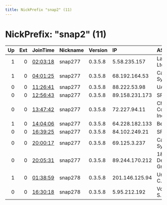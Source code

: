 ```yaml
---
title: NickPrefix "snap2" (11)
---
```


# NickPrefix: "snap2" (11)

|   Up |   Ext | JoinTime                                                                                            | Nickname   | Version   | IP             | AS                                | CC   |   ORp |   Dirp | OS    | Contact   |   eFamMembers |
|-----:|------:|:----------------------------------------------------------------------------------------------------|:-----------|:----------|:---------------|:----------------------------------|:-----|------:|-------:|:------|:----------|--------------:|
|    1 |     0 | [02:03:18](https://metrics.torproject.org/rs.html#details/94E9C30C3C16FEAE9DC75340F19B5CD1FF416249) | snap277    | 0.3.5.8   | 5.58.235.157   | Lanet Network Ltd                 | ua   | 36075 |      0 | Linux | None      |             1 |
|    1 |     0 | [04:01:25](https://metrics.torproject.org/rs.html#details/EAB2A31F0F029FE31F3BB8D01C5DBB4557278AE4) | snap277    | 0.3.5.8   | 68.192.164.53  | Cablevision Systems Corp.         | us   | 43035 |      0 | Linux | None      |             1 |
|    0 |     0 | [11:26:41](https://metrics.torproject.org/rs.html#details/11D4EA32FA779DF363EC247B31E05FBE8D0C178E) | snap277    | 0.3.5.8   | 88.222.53.98   | UAB INIT                          | lt   | 41657 |      0 | Linux | None      |             1 |
|    0 |     0 | [12:56:43](https://metrics.torproject.org/rs.html#details/6CB680A4862AA7053ABCFBA2AE5D112D0C4D2245) | snap277    | 0.3.5.8   | 89.158.231.173 | SFR SA                            | fr   | 41831 |      0 | Linux | None      |             1 |
|    0 |     0 | [13:47:42](https://metrics.torproject.org/rs.html#details/B8DBE8584D1CF4665B05C0A3371070B117F44BCC) | snap277    | 0.3.5.8   | 72.227.94.11   | Charter Communications Inc        | us   | 35355 |      0 | Linux | None      |             1 |
|    1 |     0 | [14:04:06](https://metrics.torproject.org/rs.html#details/462E054B4A82B1C866B9AC23CDC2EAF8E74D8FD8) | snap277    | 0.3.5.8   | 64.228.182.133 | Bell Canada                       | ca   | 40729 |      0 | Linux | None      |             1 |
|    0 |     0 | [16:39:25](https://metrics.torproject.org/rs.html#details/01E963530629790B5E49F8083242214764C0FC17) | snap277    | 0.3.5.8   | 84.102.249.21  | SFR SA                            | fr   | 39863 |      0 | Linux | None      |             1 |
|    0 |     0 | [20:00:17](https://metrics.torproject.org/rs.html#details/6AAF4A6B4EB98568A067710DFD7C924AD8934A19) | snap277    | 0.3.5.8   | 69.125.3.237   | Cablevision Systems Corp.         | us   | 44605 |      0 | Linux | None      |             1 |
|    0 |     0 | [20:05:31](https://metrics.torproject.org/rs.html#details/B6DB0AA51B7D666396D82F22E4543E39267E8675) | snap277    | 0.3.5.8   | 89.244.170.212 | 1&amp;1 Versatel Deutschland GmbH | de   | 44329 |      0 | Linux | None      |             1 |
|    1 |     0 | [01:38:59](https://metrics.torproject.org/rs.html#details/1F2CDFB69574B6765F2746E799D3AA2AC9626DA9) | snap278    | 0.3.5.8   | 201.146.125.94 | Uninet S.A. de C.V.               | mx   | 40182 |      0 | Linux | None      |             1 |
|    0 |     0 | [16:30:18](https://metrics.torproject.org/rs.html#details/B8C18EAAF57229A1EE17BCAE7FCFEA0D845C52ED) | snap278    | 0.3.5.8   | 5.95.212.192   | Vodafone Italia S.p.A.            | it   | 41417 |      0 | Linux | None      |             1 |
